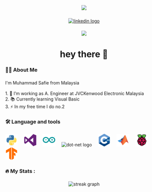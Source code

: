 <div align="center">
  <img height="150" src="https://camo.githubusercontent.com/62da68eb62b1e5f175f7d1f0191dd89a653d7908feb22d37d4a0ab07365d6791/68747470733a2f2f6d656469612e67697068792e636f6d2f6d656469612f4d3967624264396e6244724f5475314d71782f67697068792e676966"  />
</div>

###

<div align="center">
  <a href="https://my.linkedin.com/in/muhammad-safie-a019a220a?trk=people-guest_people_search-card"> <img src="https://img.shields.io/static/v1?message=LinkedIn&logo=linkedin&label=&color=0077B5&logoColor=white&labelColor=&style=for-the-badge" height="25" alt="linkedin logo"  /> </a>
</div>

###

<div align="center">
  <img src="https://visitor-badge.laobi.icu/badge?page_id=xhohoho.xhohoho&"  />
</div>

###

<h1 align="center">hey there 👋</h1>

###

<h3 align="left">👩‍💻  About Me</h3>

###

<p align="left">I'm Muhammad Safie from Malaysia<br><br>1. 🔭 I’m working as A. Engineer at JVCKenwood Electronic Malaysia<br>2. 📚 Currently learning Visual Basic<br>3. ⚡ In my free time I do no.2</p>

###

<h3 align="left">🛠 Language and tools</h3>

###

<div align="left">
  <img src="https://github.com/devicons/devicon/blob/v2.15.1/icons/python/python-original.svg" height="40" alt="go logo"  />
  <img width="12" />
  <img src="https://github.com/devicons/devicon/blob/v2.15.1/icons/visualstudio/visualstudio-plain.svg" height="40" alt="rust logo"  />
  <img width="12" />
  <img src="https://github.com/devicons/devicon/blob/v2.15.1/icons/arduino/arduino-original.svg" height="40" alt="ruby logo"  />
  <img width="12" />
  <img src="https://cdn.jsdelivr.net/gh/devicons/devicon/icons/dot-net/dot-net-original.svg" height="40" alt="dot-net logo"  />
  <img width="12" />
  <img src="https://github.com/devicons/devicon/blob/v2.15.1/icons/cplusplus/cplusplus-original.svg" height="40" alt="firebase logo"  />
  <img width="12" />
  <img src="https://github.com/devicons/devicon/blob/v2.15.1/icons/matlab/matlab-original.svg" height="40" alt="amazonwebservices logo"  />
  <img width="12" />
  <img src="https://github.com/devicons/devicon/blob/v2.15.1/icons/raspberrypi/raspberrypi-original.svg" height="40" alt="circleci logo"  />
  <img width="12" />
  <img src="https://github.com/devicons/devicon/blob/v2.15.1/icons/tensorflow/tensorflow-original.svg" height="40" alt="kubernetes logo"  />
  <img width="12" />
  <!--<img src="https://cdn.jsdelivr.net/gh/devicons/devicon/icons/docker/docker-original.svg" height="40" alt="docker logo"  /> -->
</div>

###

<h3 align="left">🔥   My Stats :</h3>

###

<div align="center">
  <img src="https://streak-stats.demolab.com?user=xhohoho&locale=en&mode=daily&theme=dark&hide_border=false&border_radius=5&order=3" height="220" alt="streak graph"  />
</div>

###
